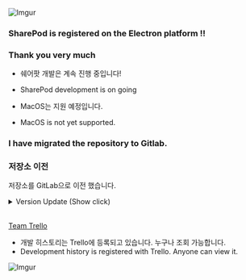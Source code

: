 ![Imgur](https://scotch.io/wp-content/uploads/2015/09/angular-electron-cover.png)

### SharePod is registered on the Electron platform !!
### Thank you very much

* 쉐어팟 개발은 계속 진행 중입니다!
* SharePod development is on going

* MacOS는 지원 예정입니다.
* MacOS is not yet supported.

### I have migrated the repository to Gitlab.

### 저장소 이전
저장소를 GitLab으로 이전 했습니다. <br/>

<details>
<summary>Version Update (Show click)</summary>
  <ul>
    <li>[2018-06-28] v1.5.2 Release</li>
    <li>[2018-06-24] v1.5.0 Release</li>
    <li>[2018-06-17] v1.4.7 Release</li>
    <li>[2018-06-03] v1.4.3 Release</li>
    <li>[2018-05-27] v1.4.1 Release</li>
    <li>[2018-05-15] v1.3.8 Release</li>
    <li>[2018-05-13] v1.3.7 Release</li>
    <li>[2018-05-09] v1.3.5 Release</li>
    <li>[2018-05-04] v1.3.4 Release</li>
    <li>[2018-05-04] v1.3.3 Release</li>
    <li>[2018-05-04] v1.3.2 Release</li>
    <li>[2018-05-02] v1.3.1 Release</li>
    <li>[2018-04-27] v1.3 Pre - Release</li>
    <li>[2018-04-20] v1.2.4 Pre - Release</li>
    <li>[2018-04-16] v1.2 Pre - Release</li>
    <li>[2018-04-08] v1.1 Pre - Release</li>
    <li>[2018-04-06] v1.0 Pre - Release</li>
</details>

<br>

[Team Trello](https://trello.com/b/j4mKplhk/youtube-music-player)
* 개발 히스토리는 Trello에 등록되고 있습니다. 누구나 조회 가능합니다.
* Development history is registered with Trello. Anyone can view it.

![Imgur](https://i.imgur.com/dcyYALB.png)
